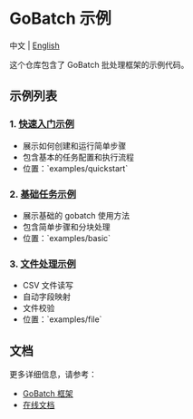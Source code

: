# GoBatch 示例

中文 | [English](README.md)

这个仓库包含了 GoBatch 批处理框架的示例代码。

## 示例列表

### 1. [快速入门示例](quickstart)
- 展示如何创建和运行简单步骤
- 包含基本的任务配置和执行流程
- 位置：\`examples/quickstart\`

### 2. [基础任务示例](basic)
- 展示基础的 gobatch 使用方法
- 包含简单步骤和分块处理
- 位置：\`examples/basic\`

### 3. [文件处理示例](file_usage)
- CSV 文件读写
- 自动字段映射
- 文件校验
- 位置：\`examples/file\`


## 文档

更多详细信息，请参考：
- [GoBatch 框架](https://github.com/chararch/gobatch)
- [在线文档](https://chararch.github.io/gobatch-doc)